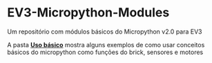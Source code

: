 # EV3-Micropython-Modules
Um repositório com módulos básicos do Micropython v2.0 para EV3

A pasta **[Uso básico](/Uso_Basico)** mostra alguns exemplos de como usar conceitos básicos do micropython
como funções do brick, sensores e motores
